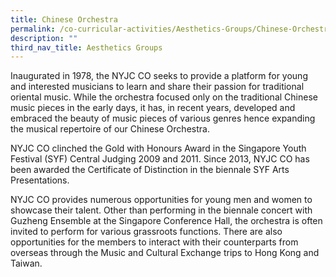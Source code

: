 ```yaml
---
title: Chinese Orchestra
permalink: /co-curricular-activities/Aesthetics-Groups/Chinese-Orchestra/
description: ""
third_nav_title: Aesthetics Groups
---
```

Inaugurated in 1978, the NYJC CO seeks to provide a platform for young and interested musicians to learn and share their passion for traditional oriental music. While the orchestra focused only on the traditional Chinese music pieces in the early days, it has, in recent years, developed and embraced the beauty of music pieces of various genres hence expanding the musical repertoire of our Chinese Orchestra.

NYJC CO clinched the Gold with Honours Award in the Singapore Youth Festival (SYF) Central Judging 2009 and 2011. Since 2013, NYJC CO has been awarded the Certificate of Distinction in the biennale SYF Arts Presentations.

NYJC CO provides numerous opportunities for young men and women to showcase their talent. Other than performing in the biennale concert with Guzheng Ensemble at the Singapore Conference Hall, the orchestra is often invited to perform for various grassroots functions. There are also opportunities for the members to interact with their counterparts from overseas through the Music and Cultural Exchange trips to Hong Kong and Taiwan.

